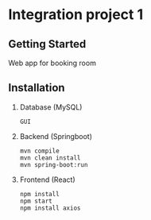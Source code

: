 # Integration project 1
## Getting Started
Web app for booking room
## Installation
1. Database (MySQL)
      ```
      GUI
      ```
2. Backend (Springboot)
      ```
      mvn compile
      mvn clean install
      mvn spring-boot:run
      ```      
3. Frontend (React)
      ```
      npm install
      npm start
      npm install axios
      ```
